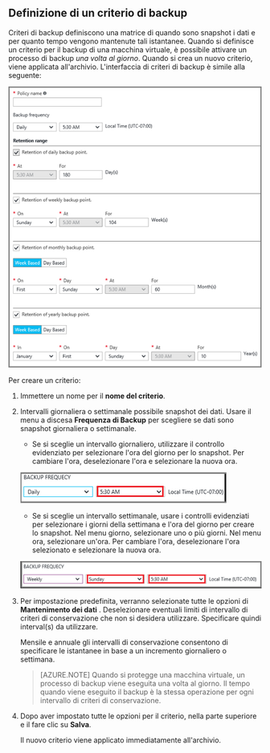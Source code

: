 ## <a name="defining-a-backup-policy"></a>Definizione di un criterio di backup

Criteri di backup definiscono una matrice di quando sono snapshot i dati e per quanto tempo vengono mantenute tali istantanee. Quando si definisce un criterio per il backup di una macchina virtuale, è possibile attivare un processo di backup *una volta al giorno*. Quando si crea un nuovo criterio, viene applicata all'archivio. L'interfaccia di criteri di backup è simile alla seguente:

![Criteri di backup](./media/backup-create-policy-for-vms/backup-policy.png)

Per creare un criterio:

1. Immettere un nome per il **nome del criterio**.

2. Intervalli giornaliera o settimanale possibile snapshot dei dati. Usare il menu a discesa **Frequenza di Backup** per scegliere se dati sono snapshot giornaliera o settimanale.

    - Se si sceglie un intervallo giornaliero, utilizzare il controllo evidenziato per selezionare l'ora del giorno per lo snapshot. Per cambiare l'ora, deselezionare l'ora e selezionare la nuova ora.

    ![Criteri di backup giornaliero](./media/backup-create-policy-for-vms/backup-policy-daily.png) <br/>

    - Se si sceglie un intervallo settimanale, usare i controlli evidenziati per selezionare i giorni della settimana e l'ora del giorno per creare lo snapshot. Nel menu giorno, selezionare uno o più giorni. Nel menu ora, selezionare un'ora. Per cambiare l'ora, deselezionare l'ora selezionato e selezionare la nuova ora.

    ![Criteri di backup settimanali](./media/backup-create-policy-for-vms/backup-policy-weekly.png)

3. Per impostazione predefinita, verranno selezionate tutte le opzioni di **Mantenimento dei dati** . Deselezionare eventuali limiti di intervallo di criteri di conservazione che non si desidera utilizzare. Specificare quindi interval(s) da utilizzare.

    Mensile e annuale gli intervalli di conservazione consentono di specificare le istantanee in base a un incremento giornaliero o settimana.

    >[AZURE.NOTE] Quando si protegge una macchina virtuale, un processo di backup viene eseguita una volta al giorno. Il tempo quando viene eseguito il backup è la stessa operazione per ogni intervallo di criteri di conservazione.

4. Dopo aver impostato tutte le opzioni per il criterio, nella parte superiore e il fare clic su **Salva**.

    Il nuovo criterio viene applicato immediatamente all'archivio.
